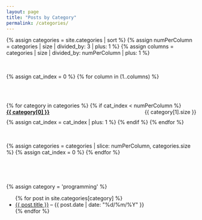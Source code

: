 ```yaml
---
layout: page
title: "Posts by Category"
permalink: /categories/
---
```


<style>
.category-list {
  display: flex;
  flex-wrap: wrap;
  gap: 2rem;
}

.category-column {
  flex: 1 1 200px;
}

.category-column ul {
  list-style: none;
  padding: 0;
}

.category-column li {
  margin-bottom: 10px;
}
</style>

<div class="category-list">
  {% assign categories = site.categories | sort %}
  {% assign numPerColumn = categories | size | divided_by: 3 | plus: 1 %}
  {% assign columns = categories | size | divided_by: numPerColumn | plus: 1 %}

  {% assign cat_index = 0 %}
  {% for column in (1..columns) %}
    <div class="category-column">
      <ul>
      {% for category in categories %}
        {% if cat_index < numPerColumn %}
          <li>
            <a href="{{ site.baseurl }}/categories/{{ category[0] | slugify }}/">
              <strong>{{ category[0] }}</strong>
            </a> <span style="float:right">{{ category[1].size }}</span>
          </li>
          {% assign cat_index = cat_index | plus: 1 %}
        {% endif %}
      {% endfor %}
      </ul>
    </div>
    {% assign categories = categories | slice: numPerColumn, categories.size %}
    {% assign cat_index = 0 %}
  {% endfor %}
</div>

{% assign category = 'programming' %}
<ul>
  {% for post in site.categories[category] %}
    <li><a href="{{ post.url }}">{{ post.title }}</a> – {{ post.date | date: "%d/%m/%Y" }}</li>
  {% endfor %}
</ul>
